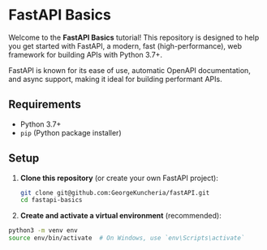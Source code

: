 # FastAPI Basics

Welcome to the **FastAPI Basics** tutorial! This repository is designed to help you get started with FastAPI, a modern, fast (high-performance), web framework for building APIs with Python 3.7+.

FastAPI is known for its ease of use, automatic OpenAPI documentation, and async support, making it ideal for building performant APIs.

## Requirements

- Python 3.7+
- `pip` (Python package installer)

## Setup

1. **Clone this repository** (or create your own FastAPI project):
   ```bash
   git clone git@github.com:GeorgeKuncheria/fastAPI.git
   cd fastapi-basics
   ```

2. **Create and activate a virtual environment** (recommended):

```bash
python3 -m venv env
source env/bin/activate  # On Windows, use `env\Scripts\activate`
```




